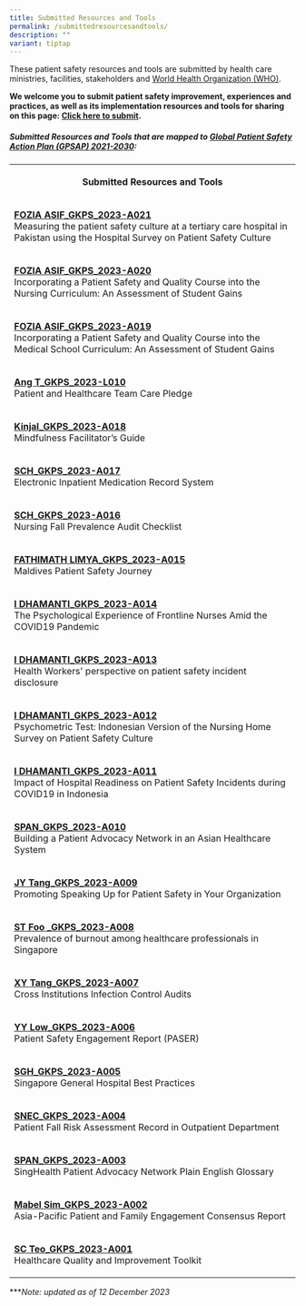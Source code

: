 ```yaml
---
title: Submitted Resources and Tools
permalink: /submittedresourcesandtools/
description: ""
variant: tiptap
---
```

<p>These patient safety resources and tools are submitted by health care ministries, facilities, stakeholders and <a href="https://www.who.int/" rel="noopener noreferrer nofollow" target="_blank">World Health Organization (WHO)</a>.</p><p><strong>We welcome you to submit patient safety improvement, experiences and practices, as well as its implementation resources and tools for sharing on this page: <a href="https://form.gov.sg/64631e5f0fbfe400126c8e0d" rel="noopener noreferrer nofollow" target="_blank">Click here to submit</a>.</strong></p><h5>Submitted Resources and Tools that are mapped to <a href="https://www.who.int/teams/integrated-health-services/patient-safety/policy/global-patient-safety-action-plan" rel="noopener noreferrer nofollow" target="_blank">Global Patient Safety Action Plan (GPSAP) 2021-2030</a>:</h5><table><tbody><tr><th rowspan="1" colspan="1"><p>Submitted Resources and Tools</p></th></tr><tr><td rowspan="1" colspan="1"><p><strong><a href="/resources-and-tools/tools-and-resources/foziaasifgkps2023a021" rel="noopener noreferrer nofollow" target="_blank">FOZIA ASIF_GKPS_2023-A021</a></strong><br>Measuring the patient safety culture at a tertiary care hospital in Pakistan using the Hospital Survey on Patient Safety Culture</p></td></tr><tr><td rowspan="1" colspan="1"><p><strong><a href="/resources-and-tools/tools-and-resources/foziaasifgkps2023a020" rel="noopener noreferrer nofollow" target="_blank">FOZIA ASIF_GKPS_2023-A020</a><u><br></u></strong>Incorporating a Patient Safety and Quality Course into the Nursing Curriculum: An Assessment of Student Gains</p></td></tr><tr><td rowspan="1" colspan="1"><p><strong><a href="/resources-and-tools/tools-and-resources/foziaasifgkps2023a019" rel="noopener noreferrer nofollow" target="_blank">FOZIA ASIF_GKPS_2023-A019</a><u><br></u></strong>Incorporating a Patient Safety and Quality Course into the Medical School Curriculum: An Assessment of Student Gains</p></td></tr><tr><td rowspan="1" colspan="1"><p><strong><a href="/resources-and-tools/tools-and-resources/angtgkps2023l010" rel="noopener noreferrer nofollow" target="_blank">Ang T_GKPS_2023-L010</a><u><br></u></strong>Patient and Healthcare Team Care Pledge</p></td></tr><tr><td rowspan="1" colspan="1"><p><strong><a href="/resources-and-tools/tools-and-resources/kinjalgkps2023a018" rel="noopener noreferrer nofollow" target="_blank">Kinjal_GKPS_2023-A018</a><u><br></u></strong>Mindfulness Facilitator’s Guide</p></td></tr><tr><td rowspan="1" colspan="1"><p><strong><a href="/resources-and-tools/tools-and-resources/schgkps2023a017" rel="noopener noreferrer nofollow" target="_blank">SCH_GKPS_2023-A017</a><u><br></u></strong>Electronic Inpatient Medication Record System</p></td></tr><tr><td rowspan="1" colspan="1"><p><strong><a href="/resources-and-tools/tools-and-resources/schgkps2023a016" rel="noopener noreferrer nofollow" target="_blank">SCH_GKPS_2023-A016</a><u><br></u></strong>Nursing Fall Prevalence Audit Checklist</p></td></tr><tr><td rowspan="1" colspan="1"><p><strong><a href="/resources-and-tools/tools-and-resources/flimyagkps2023a015" rel="noopener noreferrer nofollow" target="_blank">FATHIMATH LIMYA_GKPS_2023-A015</a><u><br></u></strong>Maldives Patient Safety Journey</p></td></tr><tr><td rowspan="1" colspan="1"><p><strong><a href="/resources-and-tools/tools-and-resources/idhamantigkps2023a014" rel="noopener noreferrer nofollow" target="_blank">I DHAMANTI_GKPS_2023-A014</a><u><br></u></strong>The Psychological Experience of Frontline Nurses Amid the COVID19 Pandemic</p></td></tr><tr><td rowspan="1" colspan="1"><p><strong><a href="/resources-and-tools/tools-and-resources/idhamantigkps2023a013" rel="noopener noreferrer nofollow" target="_blank">I DHAMANTI_GKPS_2023-A013</a><u><br></u></strong>Health Workers' perspective on patient safety incident disclosure</p></td></tr><tr><td rowspan="1" colspan="1"><p><strong><a href="/resources-and-tools/tools-and-resources/idhamantigkps2023a012" rel="noopener noreferrer nofollow" target="_blank">I DHAMANTI_GKPS_2023-A012</a><u><br></u></strong>Psychometric Test: Indonesian Version of the Nursing Home Survey on Patient Safety Culture</p></td></tr><tr><td rowspan="1" colspan="1"><p><strong><a href="/resources-and-tools/tools-and-resources/idhamantigkps2023a011" rel="noopener noreferrer nofollow" target="_blank">I DHAMANTI_GKPS_2023-A011</a><u><br></u></strong>Impact of Hospital Readiness on Patient Safety Incidents during COVID19 in Indonesia</p></td></tr><tr><td rowspan="1" colspan="1"><p><strong><a href="/resources-and-tools/tools-and-resources/spangkps2023a010" rel="noopener noreferrer nofollow" target="_blank">SPAN_GKPS_2023-A010</a><u><br></u></strong>Building a Patient Advocacy Network in an Asian Healthcare System</p></td></tr><tr><td rowspan="1" colspan="1"><p><strong><a href="/resources-and-tools/tools-and-resources/jytanggkps2023a009" rel="noopener noreferrer nofollow" target="_blank">JY Tang_GKPS_2023-A009</a><u><br></u></strong>Promoting Speaking Up for Patient Safety in Your Organization</p></td></tr><tr><td rowspan="1" colspan="1"><p><strong><a href="/resources-and-tools/tools-and-resources/stfoogkps2023a008" rel="noopener noreferrer nofollow" target="_blank">ST Foo _GKPS_2023-A008</a><u><br></u></strong>Prevalence of burnout among healthcare professionals in Singapore</p></td></tr><tr><td rowspan="1" colspan="1"><p><strong><a href="/resources-and-tools/tools-and-resources/xytanggkps2023a007" rel="noopener noreferrer nofollow" target="_blank">XY Tang_GKPS_2023-A007</a><u><br></u></strong>Cross Institutions Infection Control Audits</p></td></tr><tr><td rowspan="1" colspan="1"><p><strong><a href="/resources-and-tools/tools-and-resources/yylowgkps2023a006" rel="noopener noreferrer nofollow" target="_blank">YY Low_GKPS_2023-A006</a><u><br></u></strong>Patient Safety Engagement Report (PASER)</p></td></tr><tr><td rowspan="1" colspan="1"><p><strong><a href="/resources-and-tools/tools-and-resources/sghgkps2023a005" rel="noopener noreferrer nofollow" target="_blank">SGH_GKPS_2023-A005</a><u><br></u></strong>Singapore General Hospital Best Practices</p></td></tr><tr><td rowspan="1" colspan="1"><p><strong><a href="/tools-and-resources/tools-and-resources/snecgkps2023a004" rel="noopener noreferrer nofollow" target="_blank">SNEC_GKPS_2023-A004</a><u><br></u></strong>Patient Fall Risk Assessment Record in Outpatient Department</p></td></tr><tr><td rowspan="1" colspan="1"><p><strong><a href="/tools-and-resources/tools-and-resources/spangkps2023a003" rel="noopener noreferrer nofollow" target="_blank">SPAN_GKPS_2023-A003</a><u><br></u></strong>SingHealth Patient Advocacy Network Plain English Glossary</p></td></tr><tr><td rowspan="1" colspan="1"><p><strong><a href="/tools-and-resources/tools-and-resources/mabelsimgkps2023a002" rel="noopener noreferrer nofollow" target="_blank">Mabel Sim_GKPS_2023-A002</a><u><br></u></strong>Asia-Pacific Patient and Family Engagement Consensus Report</p></td></tr><tr><td rowspan="1" colspan="1"><p><strong><a href="/tools-and-resources/tools-and-resources/scteogkps2023a001/" rel="noopener noreferrer nofollow" target="_blank">SC Teo_GKPS_2023-A001</a><u><br></u></strong>Healthcare Quality and Improvement Toolkit</p></td></tr></tbody></table><p>***<em>Note: updated as of 12 December 2023</em></p>